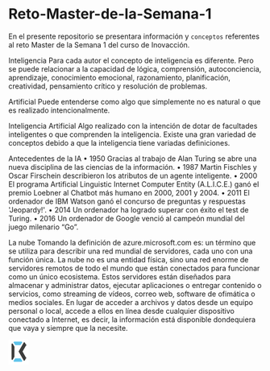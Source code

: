 # Reto-Master-de-la-Semana-1
En el presente repositorio se presentara información y `conceptos` referentes al reto Master de la Semana 1 del curso de Inovacción.

Inteligencia
Para cada autor el concepto de inteligencia es diferente. Pero se puede relacionar a la capacidad de lógica, comprensión, autoconciencia, aprendizaje, conocimiento emocional, razonamiento, planificación, creatividad, pensamiento crítico y resolución de problemas.

Artificial
Puede entenderse como algo que simplemente no es natural o que es realizado intencionalmente.

Inteligencia Artificial
Algo realizado con la intención de dotar de facultades inteligentes o que comprenden la inteligencia. 
Existe una gran variedad de conceptos debido a que la inteligencia tiene variadas definiciones.

Antecedentes de la IA
•	1950 Gracias al trabajo de Alan Turing se abre una nueva disciplina de las ciencias de la información.
•	1987 Martin Fischles y Oscar Firschein describieron los atributos de un agente inteligente.
•	2000 El programa Artificial Linguistic Internet Computer Entity (A.L.I.C.E.) ganó el premio Loebner al Chatbot más humano en 2000, 2001 y 2004.
•	2011 El ordenador de IBM Watson ganó el concurso de preguntas y respuestas 'Jeopardy!'.
•	2014 Un ordenador ha logrado superar con éxito el test de Turing.
•	2016 Un ordenador de Google venció al campeón mundial del juego milenario “Go”.

La nube
Tomando la definición de azure.microsoft.com es: un término que se utiliza para describir una red mundial de servidores, cada uno con una función única. La nube no es una entidad física, sino una red enorme de servidores remotos de todo el mundo que están conectados para funcionar como un único ecosistema. Estos servidores están diseñados para almacenar y administrar datos, ejecutar aplicaciones o entregar contenido o servicios, como streaming de vídeos, correo web, software de ofimática o medios sociales. En lugar de acceder a archivos y datos desde un equipo personal o local, accede a ellos en línea desde cualquier dispositivo conectado a Internet, es decir, la información está disponible dondequiera que vaya y siempre que la necesite.



![](./imagenes/icono.png)
